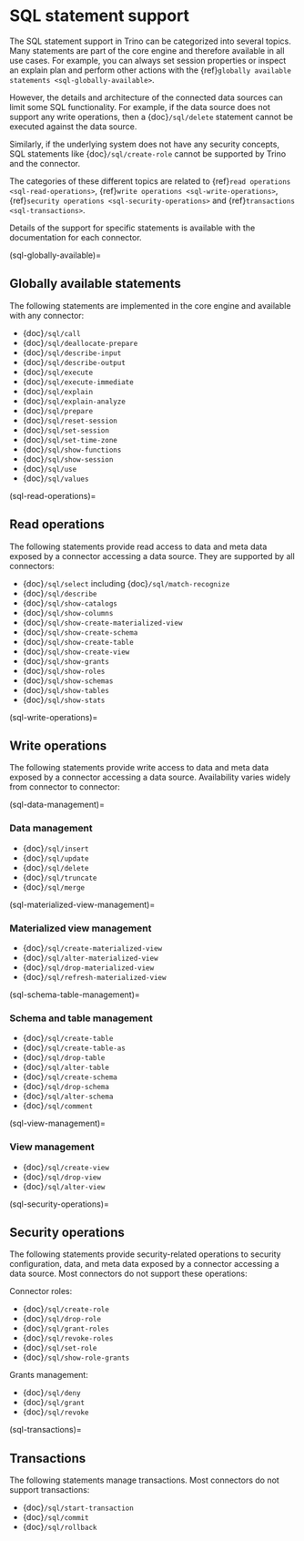 # SQL statement support

The SQL statement support in Trino can be categorized into several topics. Many
statements are part of the core engine and therefore available in all use cases.
For example, you can always set session properties or inspect an explain plan
and perform other actions with the {ref}`globally available statements
<sql-globally-available>`.

However, the details and architecture of the connected data sources can limit
some SQL functionality. For example, if the data source does not support any
write operations, then a {doc}`/sql/delete` statement cannot be executed against
the data source.

Similarly, if the underlying system does not have any security concepts, SQL
statements like {doc}`/sql/create-role` cannot be supported by Trino and the
connector.

The categories of these different topics are related to {ref}`read operations
<sql-read-operations>`, {ref}`write operations <sql-write-operations>`,
{ref}`security operations <sql-security-operations>` and {ref}`transactions
<sql-transactions>`.

Details of the support for specific statements is available with the
documentation for each connector.

(sql-globally-available)=

## Globally available statements

The following statements are implemented in the core engine and available with
any connector:

- {doc}`/sql/call`
- {doc}`/sql/deallocate-prepare`
- {doc}`/sql/describe-input`
- {doc}`/sql/describe-output`
- {doc}`/sql/execute`
- {doc}`/sql/execute-immediate`
- {doc}`/sql/explain`
- {doc}`/sql/explain-analyze`
- {doc}`/sql/prepare`
- {doc}`/sql/reset-session`
- {doc}`/sql/set-session`
- {doc}`/sql/set-time-zone`
- {doc}`/sql/show-functions`
- {doc}`/sql/show-session`
- {doc}`/sql/use`
- {doc}`/sql/values`

(sql-read-operations)=

## Read operations

The following statements provide read access to data and meta data exposed by a
connector accessing a data source. They are supported by all connectors:

- {doc}`/sql/select` including {doc}`/sql/match-recognize`
- {doc}`/sql/describe`
- {doc}`/sql/show-catalogs`
- {doc}`/sql/show-columns`
- {doc}`/sql/show-create-materialized-view`
- {doc}`/sql/show-create-schema`
- {doc}`/sql/show-create-table`
- {doc}`/sql/show-create-view`
- {doc}`/sql/show-grants`
- {doc}`/sql/show-roles`
- {doc}`/sql/show-schemas`
- {doc}`/sql/show-tables`
- {doc}`/sql/show-stats`

(sql-write-operations)=

## Write operations

The following statements provide write access to data and meta data exposed
by a connector accessing a data source. Availability varies widely from
connector to connector:

(sql-data-management)=

### Data management

- {doc}`/sql/insert`
- {doc}`/sql/update`
- {doc}`/sql/delete`
- {doc}`/sql/truncate`
- {doc}`/sql/merge`

(sql-materialized-view-management)=

### Materialized view management

- {doc}`/sql/create-materialized-view`
- {doc}`/sql/alter-materialized-view`
- {doc}`/sql/drop-materialized-view`
- {doc}`/sql/refresh-materialized-view`

(sql-schema-table-management)=

### Schema and table management

- {doc}`/sql/create-table`
- {doc}`/sql/create-table-as`
- {doc}`/sql/drop-table`
- {doc}`/sql/alter-table`
- {doc}`/sql/create-schema`
- {doc}`/sql/drop-schema`
- {doc}`/sql/alter-schema`
- {doc}`/sql/comment`

(sql-view-management)=

### View management

- {doc}`/sql/create-view`
- {doc}`/sql/drop-view`
- {doc}`/sql/alter-view`

(sql-security-operations)=

## Security operations

The following statements provide security-related operations to security
configuration, data, and meta data exposed by a connector accessing a data
source. Most connectors do not support these operations:

Connector roles:

- {doc}`/sql/create-role`
- {doc}`/sql/drop-role`
- {doc}`/sql/grant-roles`
- {doc}`/sql/revoke-roles`
- {doc}`/sql/set-role`
- {doc}`/sql/show-role-grants`

Grants management:

- {doc}`/sql/deny`
- {doc}`/sql/grant`
- {doc}`/sql/revoke`

(sql-transactions)=

## Transactions

The following statements manage transactions. Most connectors do not support
transactions:

- {doc}`/sql/start-transaction`
- {doc}`/sql/commit`
- {doc}`/sql/rollback`

